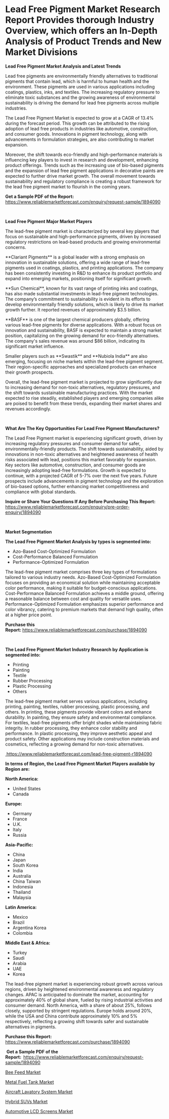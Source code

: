 <p><h1>Lead Free Pigment Market Research Report Provides thorough Industry Overview, which offers an In-Depth Analysis of Product Trends and New Market Divisions</h1></p><p><strong>Lead Free Pigment Market Analysis and Latest Trends</strong></p>
<p><p>Lead free pigments are environmentally friendly alternatives to traditional pigments that contain lead, which is harmful to human health and the environment. These pigments are used in various applications including coatings, plastics, inks, and textiles. The increasing regulatory pressure to eliminate toxic substances and the growing awareness of environmental sustainability is driving the demand for lead free pigments across multiple industries.</p><p>The Lead Free Pigment Market is expected to grow at a CAGR of 13.4% during the forecast period. This growth can be attributed to the rising adoption of lead free products in industries like automotive, construction, and consumer goods. Innovations in pigment technology, along with advancements in formulation strategies, are also contributing to market expansion. </p><p>Moreover, the shift towards eco-friendly and high-performance materials is influencing key players to invest in research and development, enhancing product offerings. Trends such as the increasing use of bio-based pigments and the expansion of lead free pigment applications in decorative paints are expected to further drive market growth. The overall movement towards sustainability and regulatory compliance is creating a robust framework for the lead free pigment market to flourish in the coming years.</p></p>
<p><strong>Get a Sample PDF of the Report:&nbsp;</strong> <a href="https://www.reliablemarketforecast.com/enquiry/request-sample/1894090?utm_campaign=2195&utm_medium=2&utm_source=Github&utm_content=ia&utm_term=04022025&utm_id=lead-free-pigment">https://www.reliablemarketforecast.com/enquiry/request-sample/1894090</a></p>
<p>&nbsp;</p>
<p><strong>Lead Free Pigment Major Market Players</strong></p>
<p><p>The lead-free pigment market is characterized by several key players that focus on sustainable and high-performance pigments, driven by increased regulatory restrictions on lead-based products and growing environmental concerns. </p><p>**Clariant Pigments** is a global leader with a strong emphasis on innovation in sustainable solutions, offering a wide range of lead-free pigments used in coatings, plastics, and printing applications. The company has been consistently investing in R&D to enhance its product portfolio and expand into emerging markets, positioning itself for significant growth.</p><p>**Sun Chemical**, known for its vast range of printing inks and coatings, has also made substantial investments in lead-free pigment technologies. The company’s commitment to sustainability is evident in its efforts to develop environmentally friendly solutions, which is likely to drive its market growth further. It reported revenues of approximately $3.5 billion.</p><p>**BASF** is one of the largest chemical producers globally, offering various lead-free pigments for diverse applications. With a robust focus on innovation and sustainability, BASF is expected to maintain a strong market position, capitalizing on the growing demand for eco-friendly alternatives. The company's sales revenue was around $86 billion, indicating its significant market influence.</p><p>Smaller players such as **Swastik** and **Nubiola India** are also emerging, focusing on niche markets within the lead-free pigment segment. Their region-specific approaches and specialized products can enhance their growth prospects.</p><p>Overall, the lead-free pigment market is projected to grow significantly due to increasing demand for non-toxic alternatives, regulatory pressures, and the shift towards sustainable manufacturing practices. With the market expected to rise steadily, established players and emerging companies alike are poised to benefit from these trends, expanding their market shares and revenues accordingly.</p></p>
<p>&nbsp;</p>
<p><strong>What Are The Key Opportunities For Lead Free Pigment Manufacturers?</strong></p>
<p><p>The Lead Free Pigment market is experiencing significant growth, driven by increasing regulatory pressures and consumer demand for safer, environmentally-friendly products. The shift towards sustainability, aided by innovations in non-toxic alternatives and heightened awareness of health risks associated with lead, positions this market favorably for expansion. Key sectors like automotive, construction, and consumer goods are increasingly adopting lead-free formulations. Growth is expected to continue, with a projected CAGR of 5-7% over the next five years. Future prospects include advancements in pigment technology and the exploration of bio-based options, further enhancing market competitiveness and compliance with global standards.</p></p>
<p><strong>Inquire or Share Your Questions If Any Before Purchasing This Report:</strong> <a href="https://www.reliablemarketforecast.com/enquiry/pre-order-enquiry/1894090?utm_campaign=2195&utm_medium=2&utm_source=Github&utm_content=ia&utm_term=04022025&utm_id=lead-free-pigment">https://www.reliablemarketforecast.com/enquiry/pre-order-enquiry/1894090</a></p>
<p>&nbsp;</p>
<p><strong>Market Segmentation</strong></p>
<p><strong>The Lead Free Pigment Market Analysis by types is segmented into:</strong></p>
<p><ul><li>Azo-Based Cost-Optimized Formulation</li><li>Cost-Performance Balanced Formulation</li><li>Performance-Optimized Formulation</li></ul></p>
<p><p>The lead-free pigment market comprises three key types of formulations tailored to various industry needs. Azo-Based Cost-Optimized Formulation focuses on providing an economical solution while maintaining acceptable color performance, making it suitable for budget-conscious applications. Cost-Performance Balanced Formulation achieves a middle ground, offering a reasonable balance between cost and quality for versatile uses. Performance-Optimized Formulation emphasizes superior performance and color vibrancy, catering to premium markets that demand high quality, often at a higher price point.</p></p>
<p><strong>Purchase this Report:&nbsp;</strong><a href="https://www.reliablemarketforecast.com/purchase/1894090?utm_campaign=2195&utm_medium=2&utm_source=Github&utm_content=ia&utm_term=04022025&utm_id=lead-free-pigment">https://www.reliablemarketforecast.com/purchase/1894090</a></p>
<p>&nbsp;</p>
<p><strong>The Lead Free Pigment Market Industry Research by Application is segmented into:</strong></p>
<p><ul><li>Printing</li><li>Painting</li><li>Textile</li><li>Rubber Processing</li><li>Plastic Processing</li><li>Others</li></ul></p>
<p><p>The lead-free pigment market serves various applications, including printing, painting, textiles, rubber processing, plastic processing, and others. In printing, these pigments provide vibrant colors and enhance durability. In painting, they ensure safety and environmental compliance. For textiles, lead-free pigments offer bright shades while maintaining fabric integrity. In rubber processing, they enhance color stability and performance. In plastic processing, they improve aesthetic appeal and product safety. Other applications may include construction materials and cosmetics, reflecting a growing demand for non-toxic alternatives.</p></p>
<p><a href="https://www.reliablemarketforecast.com/lead-free-pigment-r1894090?utm_campaign=2195&utm_medium=2&utm_source=Github&utm_content=ia&utm_term=04022025&utm_id=lead-free-pigment">&nbsp;https://www.reliablemarketforecast.com/lead-free-pigment-r1894090</a></p>
<p><strong>In terms of Region, the Lead Free Pigment Market Players available by Region are:</strong></p>
<p>
    <p> <strong> North America: </strong>
        <ul>
            <li>United States</li>
            <li>Canada</li>
        </ul>
        </p> 
    <p> <strong> Europe: </strong>
        <ul>
            <li>Germany</li>
            <li>France</li>
            <li>U.K.</li>
            <li>Italy</li>
            <li>Russia</li>
        </ul>
        </p> 
    <p> <strong> Asia-Pacific: </strong>
        <ul>
            <li>China</li>
            <li>Japan</li>
            <li>South Korea</li>
            <li>India</li>
            <li>Australia</li>
            <li>China Taiwan</li>
            <li>Indonesia</li>
            <li>Thailand</li>
            <li>Malaysia</li>
        </ul>
        </p> 
    <p> <strong> Latin America: </strong>
        <ul>
            <li>Mexico</li>
            <li>Brazil</li>
            <li>Argentina Korea</li>
            <li>Colombia</li>
        </ul>
        </p> 
    <p> <strong> Middle East & Africa: </strong>
        <ul>
            <li>Turkey</li>
            <li>Saudi</li>
            <li>Arabia</li>
            <li>UAE</li>
            <li>Korea</li>
        </ul>
    </p>
    </p>
<p><p>The lead-free pigment market is experiencing robust growth across various regions, driven by heightened environmental awareness and regulatory changes. APAC is anticipated to dominate the market, accounting for approximately 40% of global share, fueled by rising industrial activities and consumer demand. North America, with a share of about 25%, follows closely, supported by stringent regulations. Europe holds around 20%, while the USA and China contribute approximately 10% and 5% respectively, reflecting a growing shift towards safer and sustainable alternatives in pigments.</p></p>
<p><strong>Purchase this Report: </strong><a href="https://www.reliablemarketforecast.com/purchase/1894090?utm_campaign=2195&utm_medium=2&utm_source=Github&utm_content=ia&utm_term=04022025&utm_id=lead-free-pigment">https://www.reliablemarketforecast.com/purchase/1894090</a></p>
<p>&nbsp;<strong>Get a Sample PDF of the Report:&nbsp;&nbsp;</strong><a href="https://www.reliablemarketforecast.com/enquiry/request-sample/1894090?utm_campaign=2195&utm_medium=2&utm_source=Github&utm_content=ia&utm_term=04022025&utm_id=lead-free-pigment">https://www.reliablemarketforecast.com/enquiry/request-sample/1894090</a></p>
<p><strong></strong></p>
<p><p><a href="https://www.linkedin.com/pulse/north-americas-bee-feed-market-size-share-trends-forecast-o2bac?utm_campaign=2195&utm_medium=2&utm_source=Github&utm_content=ia&utm_term=04022025&utm_id=lead-free-pigment">Bee Feed Market</a></p><p><a href="https://www.linkedin.com/pulse/metal-fuel-tank-market-analysis-report-2025-2032-growth-fksde?utm_campaign=2195&utm_medium=2&utm_source=Github&utm_content=ia&utm_term=04022025&utm_id=lead-free-pigment">Metal Fuel Tank Market</a></p><p><a href="https://www.linkedin.com/pulse/evaluating-aircraft-lavatory-system-market-2025-2032-trends-uqp3c?utm_campaign=2195&utm_medium=2&utm_source=Github&utm_content=ia&utm_term=04022025&utm_id=lead-free-pigment">Aircraft Lavatory System Market</a></p><p><a href="https://www.linkedin.com/pulse/hybrid-suvs-market-overview-size-valuation-projected-cagr-0d7ze?utm_campaign=2195&utm_medium=2&utm_source=Github&utm_content=ia&utm_term=04022025&utm_id=lead-free-pigment">Hybrid SUVs Market</a></p><p><a href="https://www.linkedin.com/pulse/assessing-effect-ofcompany-theautomotive-lcd-screens-za8ye?utm_campaign=2195&utm_medium=2&utm_source=Github&utm_content=ia&utm_term=04022025&utm_id=lead-free-pigment">Automotive LCD Screens Market</a></p></p>